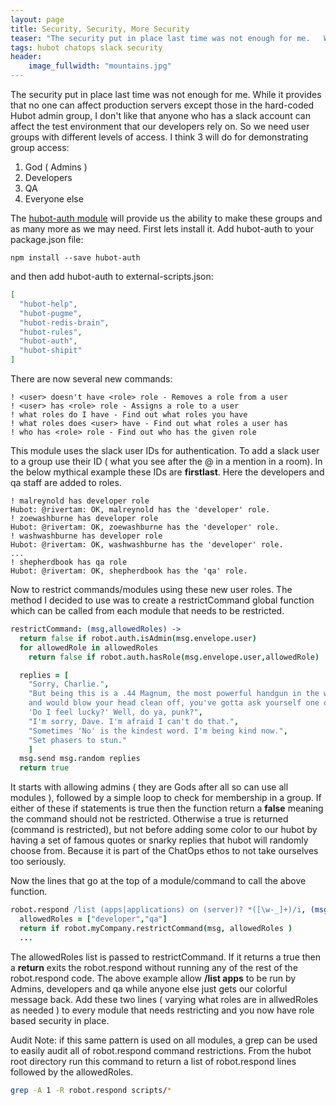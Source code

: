 ```yaml
---
layout: page
title: Security, Security, More Security
teaser: "The security put in place last time was not enough for me.   While it provides that no one can affect production servers except those in the hard-coded Hubot admin group, I don't like that anyone who has a slack account can affect the test environment."
tags: hubot chatops slack security
header:
    image_fullwidth: "mountains.jpg"
---
```


The security put in place last time was not enough for me.   While it provides that no one can affect production servers except those in the hard-coded Hubot admin group, I don't like that anyone who has a slack account can affect the test environment that our developers rely on.    So we need user groups with different levels of access.   I think 3 will do for demonstrating group access:

1. God ( Admins )
2. Developers
3. QA
4. Everyone else

The [hubot-auth module](https://github.com/hubot-scripts/hubot-auth) will provide us the ability to make these groups and as many more as we may need.  First lets install it.
Add hubot-auth to your package.json file:

```TEXT
npm install --save hubot-auth
```

and then add hubot-auth to external-scripts.json:

```JSON
[
  "hubot-help",
  "hubot-pugme",
  "hubot-redis-brain",
  "hubot-rules",
  "hubot-auth",
  "hubot-shipit"
]
```

There are now several new commands:

```TEXT
! <user> doesn't have <role> role - Removes a role from a user
! <user> has <role> role - Assigns a role to a user
! what roles do I have - Find out what roles you have
! what roles does <user> have - Find out what roles a user has
! who has <role> role - Find out who has the given role
```

This module uses the slack user IDs for authentication.  To add a slack user to a group use their ID ( what you see after the @ in a mention in a room).   In the below mythical example these IDs are **firstlast**.  Here the developers and qa staff are added to roles.

```TEXT
! malreynold has developer role
Hubot: @rivertam: OK, malreynold has the 'developer' role.
! zoewashburne has developer role
Hubot: @rivertam: OK, zoewashburne has the 'developer' role.
! washwashburne has developer role
Hubot: @rivertam: OK, washwashburne has the 'developer' role.
...
! shepherdbook has qa role
Hubot: @rivertam: OK, shepherdbook has the 'qa' role.
```

Now to restrict commands/modules using these new user roles.  The method I decided to use was to create a restrictCommand global function which can be called from each module that needs to be restricted.

```coffeescript
restrictCommand: (msg,allowedRoles) ->
  return false if robot.auth.isAdmin(msg.envelope.user)
  for allowedRole in allowedRoles
    return false if robot.auth.hasRole(msg.envelope.user,allowedRole)

  replies = [
    "Sorry, Charlie.",
    "But being this is a .44 Magnum, the most powerful handgun in the world
    and would blow your head clean off, you've gotta ask yourself one question:
    'Do I feel lucky?' Well, do ya, punk?",
    "I'm sorry, Dave. I'm afraid I can't do that.",
    "Sometimes 'No' is the kindest word. I'm being kind now.",
    "Set phasers to stun."
    ]
  msg.send msg.random replies
  return true
```

It starts with allowing admins ( they are Gods after all so can use all modules ), followed by a simple loop to check for membership in a group.  If either of these if statements is true then the function return a **false** meaning the command should not be restricted.   Otherwise a true is returned (command is restricted), but not before adding some color to our hubot by having a set of famous quotes or snarky replies that hubot will randomly choose from.   Because it is part of the ChatOps ethos to not take ourselves too seriously.

Now the lines that go at the top of a module/command to call the above function.

```coffeescript
robot.respond /list (apps|applications) on (server)? *([\w-_]+)/i, (msg) ->
  allowedRoles = ["developer","qa"]
  return if robot.myCompany.restrictCommand(msg, allowedRoles )
  ...
```

The allowedRoles list is passed to restrictCommand.  If it returns a true then a **return** exits the robot.respond without running any of the rest of the robot.respond code.  The above example allow **/list apps** to be run by Admins, developers and qa while anyone else just gets our colorful message back.  Add these two lines ( varying what roles are in allwedRoles as needed ) to every module that needs restricting and you now have role based security in place.

Audit Note:  if this same pattern is used on all modules, a grep can be used to easily audit all of robot.respond command restrictions. From the hubot root directory run this command to return a list of robot.respond lines followed by the allowedRoles.

```BASH
grep -A 1 -R robot.respond scripts/*
```
